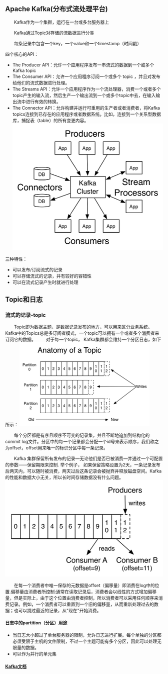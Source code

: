 ## Apache Kafka(分布式流处理平台)
　　Kafka作为一个集群，运行在一台或多台服务器上
  
　　Kafka通过Topic对存储的流数据进行分类
  
　　每条记录中包含一个key，一个value和一个timestamp（时间戳）

四个核心的API：
- The Producer API：允许一个应用程序发布一串流式的数据到一个或多个Kafka topic
- The Consumer API：允许一个应用程序订阅一个或多个 topic ，并且对发布给他们的流式数据进行处理。
- The Streams API：允许一个应用程序作为一个流处理器，消费一个或者多个topic产生的输入流，然后生产一个输出流到一个或多个topic中去，在输入输出流中进行有效的转换。
- The Connector API：允许构建并运行可重用的生产者或者消费者，将Kafka topics连接到已存在的应用程序或者数据系统。比如，连接到一个关系型数据库，捕捉表（table）的所有变更内容。
![error](https://github.com/SherDick/KnowledgePoint/raw/master/Pictures/kafka-apis.png)


三种特性：
- 可以发布/订阅流式的记录
- 可以存储流式的记录，并有较好的容错性
- 可以在流式记录产生时就进行处理

## Topic和日志
### 流式的记录-topic
　　Topic即为数据主题，是数据记录发布的地方，可以用来区分业务系统。Kafka中的Topics总是多订阅者模式，一个topic可以拥有一个或者多个消费者来订阅它的数据。
　　对于每一个topic， Kafka集群都会维持一个分区日志，如下所示：
![error](https://github.com/SherDick/KnowledgePoint/raw/master/Pictures/log_anatomy.png)


　　每个分区都是有序且顺序不可变的记录集，并且不断地追加到结构化的commit log文件。分区中的每一个记录都会分配一个id号来表示顺序，我们称之为offset，offset用来唯一的标识分区中每一条记录。
  
　　Kafka 集群保留所有发布的记录—无论他们是否已被消费—并通过一个可配置的参数——保留期限来控制. 举个例子， 如果保留策略设置为2天，一条记录发布后两天内，可以随时被消费，两天过后这条记录会被抛弃并释放磁盘空间。Kafka的性能和数据大小无关，所以长时间存储数据没有什么问题。
![error](https://github.com/SherDick/KnowledgePoint/raw/master/Pictures/log_consumer.png)

　　在每一个消费者中唯一保存的元数据是offset（偏移量）即消费在log中的位置.偏移量由消费者所控制:通常在读取记录后，消费者会以线性的方式增加偏移量，但是实际上，由于这个位置由消费者控制，所以消费者可以采用任何顺序来消费记录。例如，一个消费者可以重置到一个旧的偏移量，从而重新处理过去的数据；也可以跳过最近的记录，从"现在"开始消费。
  
#### 日志中的partition（分区）用途
- 当日志大小超过了单台服务器的限制，允许日志进行扩展。每个单独的分区都必须受限于主机的文件限制，不过一个主题可能有多个分区，因此可以处理无限量的数据。
- 可以作为并行的单元集


#### [Kafka文档](http://kafka.apachecn.org/intro.html)